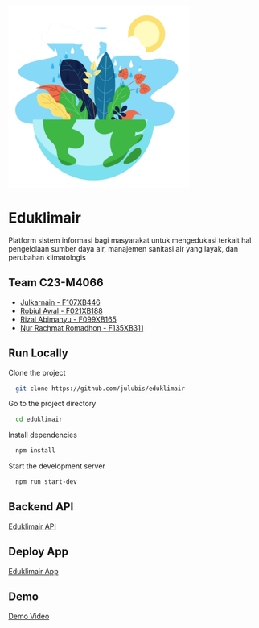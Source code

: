 <img src="https://raw.githubusercontent.com/julubis/eduklimair/main/src/public/images/icons/icon-512x512.png" width="360px">

# Eduklimair
Platform sistem informasi bagi masyarakat untuk mengedukasi terkait hal pengelolaan sumber daya air, manajemen sanitasi air yang layak, dan perubahan klimatologis

## Team C23-M4066

- [Julkarnain - F107XB446](https://www.github.com/julubis)
- [Robiul Awal - F021XB188](https://www.github.com/robbyulawal11)
- [Rizal Abimanyu - F099XB165](https://www.github.com/rizalabimanyu202)
- [Nur Rachmat Romadhon - F135XB311](https://www.github.com/NurrachmatGuntur)

## Run Locally

Clone the project

```bash
  git clone https://github.com/julubis/eduklimair
```

Go to the project directory

```bash
  cd eduklimair
```

Install dependencies

```bash
  npm install
```

Start the development server

```bash
  npm run start-dev
```

## Backend API
[Eduklimair API](https://github.com/julubis/eduklimair-api)

## Deploy App
[Eduklimair App](https://eduklimair.netlify.app)

## Demo
[Demo Video](https://youtu.be/qPUbEVjxdD0)

